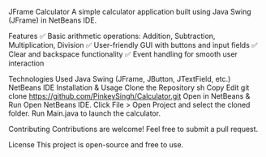 JFrame Calculator
A simple calculator application built using Java Swing (JFrame) in NetBeans IDE.

Features
✅ Basic arithmetic operations: Addition, Subtraction, Multiplication, Division
✅ User-friendly GUI with buttons and input fields
✅ Clear and backspace functionality
✅ Event handling for smooth user interaction

Technologies Used
Java
Swing (JFrame, JButton, JTextField, etc.)
NetBeans IDE
Installation & Usage
Clone the Repository
sh
Copy
Edit
git clone https://github.com/PinkeySingh/Calculator.git
Open in NetBeans & Run
Open NetBeans IDE.
Click File > Open Project and select the cloned folder.
Run Main.java to launch the calculator.

Contributing
Contributions are welcome! Feel free to submit a pull request.

License
This project is open-source and free to use.

